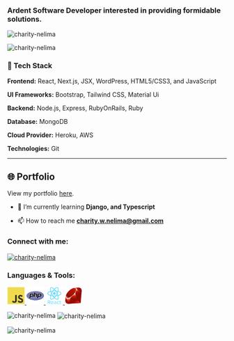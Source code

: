 <h3 align="left">Ardent Software Developer interested in providing formidable solutions.</h3>
<!-- <img align="right" style=margin-top: "5%"; border-radius: "50px;" alt="coding" width="300" src="https://steamuserimages-a.akamaihd.net/ugc/1631947648964785474/81CBA15178466DD47195A239232202E78987B714/?imw=637&imh=358&ima=fit&impolicy=Letterbox&imcolor=%23000000&letterbox=true"> -->



<p align="left"> <img src="https://komarev.com/ghpvc/?username=charity-nelima&label=Profile%20views&color=0e75b6&style=flat" alt="charity-nelima" /> </p>

<p align="left"> <img src="https://komarev.com/ghpvc/?username=charity-nelima&label=Profile%20views&color=0e75b6&style=flat" alt="charity-nelima" /> </p>



<h3>  🔧 Tech Stack</h3>

**Frontend:** React, Next.js, JSX, WordPress, HTML5/CSS3, and JavaScript

**UI Frameworks:** Bootstrap, Tailwind CSS, Material Ui

**Backend:** Node.js, Express, RubyOnRails, Ruby

**Database:** MongoDB

**Cloud Provider:** Heroku, AWS

**Technologies:**  Git

---

## 🌐 Portfolio
View my portfolio [here](https://nelima-charity.vercel.app/).

- 🌱 I’m currently learning **Django, and Typescript**

- 📫 How to reach me **charity.w.nelima@gmail.com**

<h3 align="left">Connect with me:</h3>
<p align="left">
<a href="https://linkedin.com/in/charity-nelima" target="blank"><img align="center" src="https://raw.githubusercontent.com/rahuldkjain/github-profile-readme-generator/master/src/images/icons/Social/linked-in-alt.svg" alt="charity-nelima" height="30" width="40" /></a>
</p>

<h3 align="left">Languages & Tools:</h3>
<p align="left", background-color= "#18171f"> <a href="https://developer.mozilla.org/en-US/docs/Web/JavaScript" target="_blank" rel="noreferrer"> <img src="https://raw.githubusercontent.com/devicons/devicon/master/icons/javascript/javascript-original.svg" alt="javascript" width="40" height="40"/> </a> <a href="https://www.php.net" target="_blank" rel="noreferrer"> <img src="https://raw.githubusercontent.com/devicons/devicon/master/icons/php/php-original.svg" alt="php" width="40" height="40"/> </a> <a href="https://reactjs.org/" target="_blank" rel="noreferrer"> <img src="https://raw.githubusercontent.com/devicons/devicon/master/icons/react/react-original-wordmark.svg" alt="react" width="40" height="40"/> </a> <a href="https://www.ruby-lang.org/en/" target="_blank" rel="noreferrer"> <img src="https://raw.githubusercontent.com/devicons/devicon/master/icons/ruby/ruby-original.svg" alt="ruby" width="40" height="40"/> </a> </p>

<p ><img align="left" src="https://github-readme-stats.vercel.app/api/top-langs?username=charity-nelima&show_icons=true&locale=en&layout=compact&theme=holi" alt="charity-nelima" /></p>

<p>&nbsp;<img align="center" src="https://github-readme-stats.vercel.app/api?username=charity-nelima&show_icons=true&locale=en&theme=blue_navy" alt="charity-nelima" /></p>

<p><img align="center" src="https://github-readme-streak-stats.herokuapp.com/?user=charity-nelima&theme=blue_navy" alt="charity-nelima" /></p>
